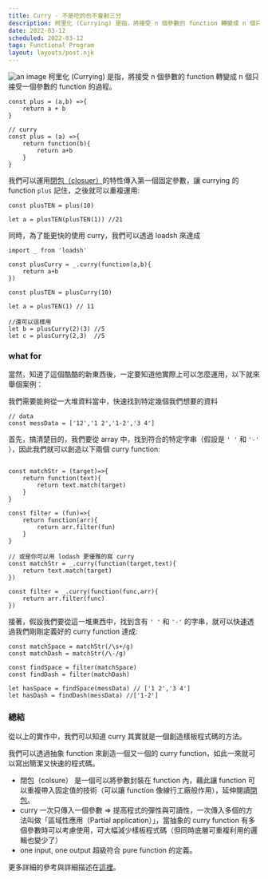 ```yaml
---
title: Curry - 不是吃的也不會射三分
description: 柯里化 (Currying) 是指，將接受 n 個參數的 function 轉變成 n 個只接受一個參數的 function 的過程。
date: 2022-03-12
scheduled: 2022-03-12
tags: Functional Program
layout: layouts/post.njk
---
```

![an image](https://i.imgur.com/8aoyqbg.png)
柯里化 (Currying) 是指，將接受 n 個參數的 function 轉變成 n 個只接受一個參數的 function 的過程。

```js/2/4
const plus = (a,b) =>{
    return a + b
}

// curry
const plus = (a) =>{
    return function(b){
        return a+b
    }
}
```

我們可以運用[閉包（closuer）](https://developer.mozilla.org/zh-TW/docs/Web/JavaScript/Closures)的特性傳入第一個固定參數，讓 currying 的 function `plus` 記住，之後就可以重複運用:

```js/2/4
const plusTEN = plus(10)

let a = plusTEN(plusTEN(1)) //21
```

同時，為了能更快的使用 curry，我們可以透過 loadsh 來達成

```js/2/4
import _ from 'loadsh'

const plusCurry = _.curry(function(a,b){
    return a+b
})

const plusTEN = plusCurry(10)

let a = plusTEN(1) // 11

//還可以這樣用
let b = plusCurry(2)(3) //5
let c = plusCurry(2,3)  //5
```

### what for

當然，知道了這個酷酷的新東西後，一定要知道他實際上可以怎麼運用，以下就來舉個案例：

我們需要能夠從一大堆資料當中，快速找到特定幾個我們想要的資料

```js/2/4
// data
const messData = ['12','1 2','1-2','3 4']
```

首先，搞清楚目的，我們要從 array 中，找到符合的特定字串（假設是 `' '` 和 `'-'` ），因此我們就可以創造以下兩個 curry function:

```js/2/4

const matchStr = (target)=>{
    return function(text){
        return text.match(target)
    }
}

const filter = (fun)=>{
    return function(arr){
        return arr.filter(fun)
    }
}

// 或是你可以用 lodash 更優雅的寫 curry
const matchStr = _.curry(function(target,text){
    return text.match(target)
})

const filter = _.curry(function(func,arr){
    return arr.filter(func)
})
```

接著，假設我們要從這一堆東西中，找到含有 `' '` 和 `'-'` 的字串，就可以快速透過我們剛剛定義好的 curry function 達成:

```js/2/4
const matchSpace = matchStr(/\s+/g)
const matchDash = matchStr(/\-/g)

const findSpace = filter(matchSpace)
const findDash = filter(matchDash)

let hasSpace = findSpace(messData) // ['1 2','3 4']
let hasDash = findDash(messData) //['1-2']
```

### 總結

從以上的實作中，我們可以知道 curry 其實就是一個創造樣板程式碼的方法。

我們可以透過抽象 function 來創造一個又一個的 curry function，如此一來就可以寫出簡潔又快速的程式碼。

* 閉包（colsure） 是一個可以將參數封裝在 function 內，藉此讓 function 可以重複帶入固定值的技術（可以讓 function 像線行工廠般作用），延伸閱讀[閉包](https://superficial-trumpet-b43.notion.site/Closure-b8e0ab2ca48844649bc8115ff772818e)。
* curry 一次只傳入一個參數 => 提高程式的彈性與可讀性，一次傳入多個的方法叫做「區域性應用（Partial application）」，當抽象的 curry function 有多個參數時可以考慮使用，可大幅減少樣板程式碼（但同時底層可重複利用的邏輯也變少了）
* one input, one output 超級符合 pure function 的定義。

更多詳細的參考與詳細描述在[這裡](https://superficial-trumpet-b43.notion.site/FP-Curry-fc3b4828410f484f9fc8576e65d69756)。
